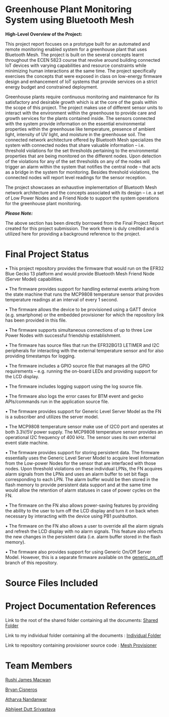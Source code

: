 # Greenhouse Plant Monitoring System using Bluetooth Mesh

**High-Level Overview of the Project:**

This project report focuses on a prototype built for an automated and remote monitoring enabled system for a greenhouse plant that uses Bluetooth Mesh. The project is built on the several concepts learnt throughout the ECEN 5823 course that revolve around building connected IoT devices with varying capabilities and resource constraints while minimizing human interactions at the same time. The project specifically exercises the concepts that were exposed in class on low-energy firmware design and enhancement of IoT systems that provide services on a strict energy budget and constrained deployment.

Greenhouse plants require continuous monitoring and maintenance for its satisfactory and desirable growth which is at the core of the goals within the scope of this project. The project makes use of different sensor units to interact with the environment within the greenhouse to provide care and growth services for the plants contained inside. The sensors connected with the system provide information on the essential environmental properties within the greenhouse like temperature, presence of ambient light, intensity of UV light, and moisture in the greenhouse soil. The connected network architecture offered by Bluetooth Mesh specializes the system with connected nodes that share valuable information – i.e. threshold violations for the set thresholds pertaining to the environmental properties that are being monitored on the different nodes. Upon detection of the violations for any of the set thresholds on any of the nodes will trigger an alarm within the system that notifies the central node – that acts as a bridge in the system for monitoring. Besides threshold violations, the connected nodes will report level readings for the sensor reception.

The project showcases an exhaustive implementation of Bluetooth Mesh network architecture and the concepts associated with its design – i.e. a set of Low Power Nodes and a Friend Node to support the system operations for the greenhouse plant monitoring.

***Please Note:***

The above section has been directly borrowed from the Final Project Report created for this project submission. The work there is duly credited and is utilized here for providing a background reference to the project.

# Final Project Status

•	This project repository provides the firmware that would run on the EFR32 Blue Gecko 13 platform and would provide Bluetooth Mesh Friend Node (Server Model) capabilities.

•	The firmware provides support for handling external events arising from the state machine that runs the MCP9808 temperature sensor that provides temperature readings at an interval of every 1 second.

•	The firmware allows the device to be provisioned using a GATT device (e.g. smartphone) or the embedded provisioner for which the repository link has been provided in this file.

•	The firmware supports simultaneous connections of up to three Low Power Nodes with successful friendship establishment.

•	The firmware has source files that run the EFR32BG13 LETIMER and I2C peripherals for interacting with the external temperature sensor and for also providing timestamps for logging.

•	The firmware includes a GPIO source file that manages all the GPIO requirements – e.g. running the on-board LEDs and providing support for the LCD display.

•	The firmware includes logging support using the log source file.

•	The firmware also logs the error cases for BTM event and gecko APIs/commands run in the application source file.

•	The firmware provides support for Generic Level Server Model as the FN is a subscriber and utilizes the server model.

•	The MCP9808 temperature sensor make use of I2C0 port and operates at both 3.3V/5V power supply. The MCP9808 temperature sensor provides an operational I2C frequency of 400 kHz. The sensor uses its own external event state machine.

•	The firmware provides support for storing persistent data. The firmware essentially uses the Generic Level Server Model to acquire level information from the Low-power Nodes for the sensor that are interfaced with those nodes. Upon threshold violations on these individual LPNs, the FN acquires alarm signals from the LPNs and uses an alarm buffer to set bit flags corresponding to each LPN. The alarm buffer would be then stored in the flash memory to provide persistent data support and at the same time would allow the retention of alarm statuses in case of power cycles on the FN.

•	The firmware on the FN also allows power-saving features by providing the ability to the user to turn off the LCD display and turn it on back when necessary by interacting with the device using PB1 pushbutton.

•	The firmware on the FN also allows a user to override all the alarm signals and refresh the LCD display with no alarm signals. This feature also reflects the new changes in the persistent data (i.e. alarm buffer stored in the flash memory).

•	The firmware also provides support for using Generic On/Off Server Model. However, this is a separate firmware available on the [generic_on_off](https://github.com/CU-ECEN-5823/final-project-assignment-MacRush7/tree/generic_on_off) branch of this repository.

# Source Files Included



# Project Documentation References

Link to the root of the shared folder containing all the documents: [Shared Folder](https://drive.google.com/drive/folders/1F-_n8RPkxCzO7q5ui7oLMy1UNxIx9kCD)

Link to my individual folder containing all the documents         : [Individual Folder](https://drive.google.com/drive/folders/1DK5CKNGkKNg4ECu0hMcLmtSz1u8stpVj)

Link to repository containing provisioner source code             : [Mesh Provisioner](https://github.com/CU-ECEN-5823/mesh-provisioner-MacRush7)

# Team Members

[Rushi James Macwan](https://github.com/CU-ECEN-5823/final-project-assignment-MacRush7)

[Bryan Cisneros](https://github.com/CU-ECEN-5823/final-project-assignment-bcis93)

[Atharva Nandanwar](https://github.com/CU-ECEN-5823/final-project-assignment-atharvanan1)

[Abhijeet Dutt Srivastava](https://github.com/CU-ECEN-5823/final-project-assignment-KaiserS0ze)


